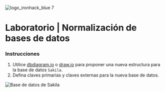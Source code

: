 ![logo_ironhack_blue 7](https://user-images.githubusercontent.com/23629340/40541063-a07a0a8a-601a-11e8-91b5-2f13e4e6b441.png)

# Laboratorio | Normalización de bases de datos

### Instrucciones

1. Utilice [dbdiagram.io](https://dbdiagram.io/home) o [draw.io](https://draw.io) para proponer una nueva estructura para la base de datos `Sakila`.
2. Defina claves primarias y claves externas para la nueva base de datos.

![Base de datos de Sakila](https://education-team-2020.s3-eu-west-1.amazonaws.com/data-analytics/3.4-lab-sakila-normalization.png)